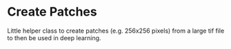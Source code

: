 # Create Patches
Little helper class to create patches (e.g. 256x256 pixels) from a large tif file to then be used in deep learning.